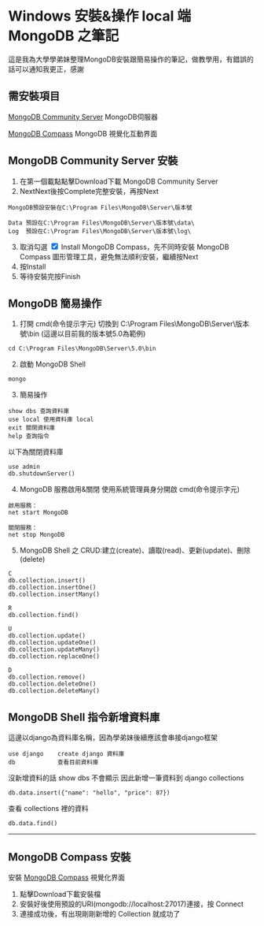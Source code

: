 # Windows 安裝&操作 local 端 MongoDB 之筆記
這是我為大學學弟妹整理MongoDB安裝跟簡易操作的筆記，做教學用，有錯誤的話可以通知我更正，感謝
## 需安裝項目
[MongoDB Community Server](https://www.mongodb.com/try/download/community) MongoDB伺服器

[MongoDB Compass](https://www.mongodb.com/try/download/compass) MongoDB 視覺化互動界面

## MongoDB Community Server 安裝
1. 在第一個載點點擊<span class="btn">Download</span>下載 MongoDB Community Server
2. <span class="btn">Next</span><span class="btn">Next</span>後按<span class="btn">Complete</span>完整安裝，再按<span class="btn">Next</span>
```
MongoDB預設安裝在C:\Program Files\MongoDB\Server\版本號

Data 預設在C:\Program Files\MongoDB\Server\版本號\data\
Log  預設在C:\Program Files\MongoDB\Server\版本號\log\
```
3. 取消勾選 <input type="checkbox" checked="checked"><span> Install MongoDB Compass</span>，先不同時安裝 MongoDB Compass 圖形管理工具，避免無法順利安裝，繼續按<span class="btn">Next</span>
4. 按<span class="btn">Install</span>
5. 等待安裝完按<span class="btn">Finish</span>

## MongoDB 簡易操作
1. 打開 cmd(命令提示字元) 切換到 C:\Program Files\MongoDB\Server\版本號\bin (這邊以目前我的版本號5.0為範例)
```
cd C:\Program Files\MongoDB\Server\5.0\bin
```
2. 啟動 MongoDB Shell 
```
mongo
```
3. 簡易操作
```
show dbs 查詢資料庫
use local 使用資料庫 local
exit 關閉資料庫
help 查詢指令
```
以下為關閉資料庫
```
use admin
db.shutdownServer()
```
4. MongoDB 服務啟用&關閉
使用系統管理員身分開啟 cmd(命令提示字元)
```
啟用服務：
net start MongoDB

關閉服務：
net stop MongoDB
```

5. MongoDB Shell 之 CRUD:建立(create)、讀取(read)、更新(update)、刪除(delete)
```
C
db.collection.insert()
db.collection.insertOne()
db.collection.insertMany()

R
db.collection.find()

U
db.collection.update()
db.collection.updateOne() 
db.collection.updateMany() 
db.collection.replaceOne() 

D
db.collection.remove()
db.collection.deleteOne()
db.collection.deleteMany()
```
## MongoDB Shell 指令新增資料庫
這邊以django為資料庫名稱，因為學弟妹後續應該會串接django框架
```
use django    create django 資料庫
db            查看目前資料庫
```
沒新增資料的話 show dbs 不會顯示
因此新增一筆資料到 django collections
```
db.data.insert({"name": "hello", "price": 87})
```
查看 collections 裡的資料
```
db.data.find()
```

---

## MongoDB Compass 安裝
安裝 [MongoDB Compass](https://www.mongodb.com/try/download/compass) 視覺化界面

1. 點擊<span class="btn">Download</span>下載安裝檔
2. 安裝好後使用預設的URI(mongodb://localhost:27017)連接，按 <span class="btn btn-success">Connect</span>
3. 連接成功後，有出現剛剛新增的 Collection 就成功了